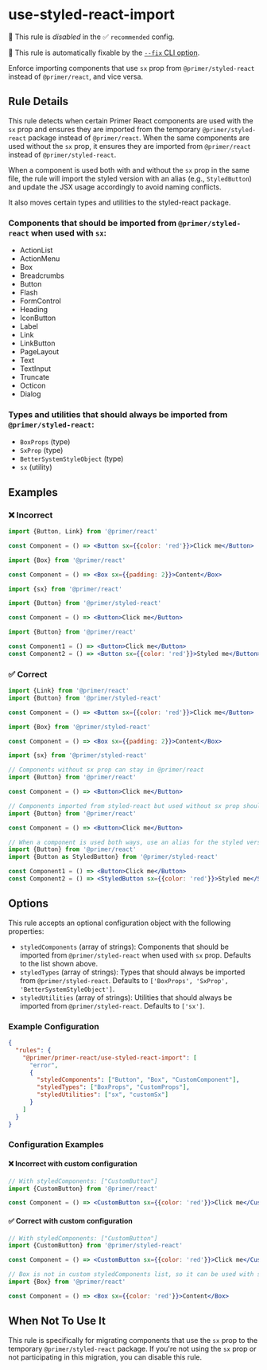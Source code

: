 # use-styled-react-import

💼 This rule is _disabled_ in the ✅ `recommended` config.

🔧 This rule is automatically fixable by the [`--fix` CLI option](https://eslint.org/docs/latest/user-guide/command-line-interface#--fix).

<!-- end auto-generated rule header -->

Enforce importing components that use `sx` prop from `@primer/styled-react` instead of `@primer/react`, and vice versa.

## Rule Details

This rule detects when certain Primer React components are used with the `sx` prop and ensures they are imported from the temporary `@primer/styled-react` package instead of `@primer/react`. When the same components are used without the `sx` prop, it ensures they are imported from `@primer/react` instead of `@primer/styled-react`.

When a component is used both with and without the `sx` prop in the same file, the rule will import the styled version with an alias (e.g., `StyledButton`) and update the JSX usage accordingly to avoid naming conflicts.

It also moves certain types and utilities to the styled-react package.

### Components that should be imported from `@primer/styled-react` when used with `sx`:

- ActionList
- ActionMenu
- Box
- Breadcrumbs
- Button
- Flash
- FormControl
- Heading
- IconButton
- Label
- Link
- LinkButton
- PageLayout
- Text
- TextInput
- Truncate
- Octicon
- Dialog

### Types and utilities that should always be imported from `@primer/styled-react`:

- `BoxProps` (type)
- `SxProp` (type)
- `BetterSystemStyleObject` (type)
- `sx` (utility)

## Examples

### ❌ Incorrect

```jsx
import {Button, Link} from '@primer/react'

const Component = () => <Button sx={{color: 'red'}}>Click me</Button>
```

```jsx
import {Box} from '@primer/react'

const Component = () => <Box sx={{padding: 2}}>Content</Box>
```

```jsx
import {sx} from '@primer/react'
```

```jsx
import {Button} from '@primer/styled-react'

const Component = () => <Button>Click me</Button>
```

```jsx
import {Button} from '@primer/react'

const Component1 = () => <Button>Click me</Button>
const Component2 = () => <Button sx={{color: 'red'}}>Styled me</Button>
```

### ✅ Correct

```jsx
import {Link} from '@primer/react'
import {Button} from '@primer/styled-react'

const Component = () => <Button sx={{color: 'red'}}>Click me</Button>
```

```jsx
import {Box} from '@primer/styled-react'

const Component = () => <Box sx={{padding: 2}}>Content</Box>
```

```jsx
import {sx} from '@primer/styled-react'
```

```jsx
// Components without sx prop can stay in @primer/react
import {Button} from '@primer/react'

const Component = () => <Button>Click me</Button>
```

```jsx
// Components imported from styled-react but used without sx prop should be moved back
import {Button} from '@primer/react'

const Component = () => <Button>Click me</Button>
```

```jsx
// When a component is used both ways, use an alias for the styled version
import {Button} from '@primer/react'
import {Button as StyledButton} from '@primer/styled-react'

const Component1 = () => <Button>Click me</Button>
const Component2 = () => <StyledButton sx={{color: 'red'}}>Styled me</StyledButton>
```

## Options

This rule accepts an optional configuration object with the following properties:

- `styledComponents` (array of strings): Components that should be imported from `@primer/styled-react` when used with `sx` prop. Defaults to the list shown above.
- `styledTypes` (array of strings): Types that should always be imported from `@primer/styled-react`. Defaults to `['BoxProps', 'SxProp', 'BetterSystemStyleObject']`.
- `styledUtilities` (array of strings): Utilities that should always be imported from `@primer/styled-react`. Defaults to `['sx']`.

### Example Configuration

```json
{
  "rules": {
    "@primer/primer-react/use-styled-react-import": [
      "error",
      {
        "styledComponents": ["Button", "Box", "CustomComponent"],
        "styledTypes": ["BoxProps", "CustomProps"],
        "styledUtilities": ["sx", "customSx"]
      }
    ]
  }
}
```

### Configuration Examples

#### ❌ Incorrect with custom configuration

```jsx
// With styledComponents: ["CustomButton"]
import {CustomButton} from '@primer/react'

const Component = () => <CustomButton sx={{color: 'red'}}>Click me</CustomButton>
```

#### ✅ Correct with custom configuration

```jsx
// With styledComponents: ["CustomButton"]
import {CustomButton} from '@primer/styled-react'

const Component = () => <CustomButton sx={{color: 'red'}}>Click me</CustomButton>
```

```jsx
// Box is not in custom styledComponents list, so it can be used with sx from @primer/react
import {Box} from '@primer/react'

const Component = () => <Box sx={{color: 'red'}}>Content</Box>
```

## When Not To Use It

This rule is specifically for migrating components that use the `sx` prop to the temporary `@primer/styled-react` package. If you're not using the `sx` prop or not participating in this migration, you can disable this rule.
